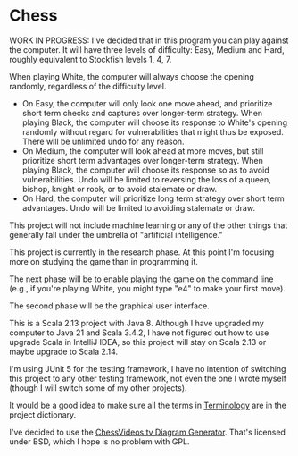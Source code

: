 # Chess

WORK IN PROGRESS: I've decided that in this program you can play against the 
computer. It will have three levels of difficulty: Easy, Medium and Hard, 
roughly equivalent to Stockfish levels 1, 4, 7.

When playing White, the computer will always choose the opening randomly, 
regardless of the difficulty level.

* On Easy, the computer will only look one move ahead, and prioritize short term 
checks and captures over longer-term strategy. When playing Black, the computer 
will choose its response to White's opening randomly without regard for 
vulnerabilities that might thus be exposed. There will be unlimited undo for any 
reason.
* On Medium, the computer will look ahead at more moves, but still prioritize 
short term advantages over longer-term strategy. When playing Black, the 
computer will choose its response so as to avoid vulnerabilities. Undo will be 
limited to reversing the loss of a queen, bishop, knight or rook, or to avoid 
stalemate or draw.
* On Hard, the computer will prioritize long term strategy over short term 
advantages. Undo will be limited to avoiding stalemate or draw.

This project will not include machine learning or any of the other things that 
generally fall under the umbrella of "artificial intelligence."

This project is currently in the research phase. At this point I'm focusing more 
on studying the game than in programming it.

The next phase will be to enable playing the game on the command line (e.g., if 
you're playing White, you might type "e4" to make your first move).

The second phase will be the graphical user interface.

This is a Scala 2.13 project with Java 8. Although I have upgraded my computer 
to Java 21 and Scala 3.4.2, I have not figured out how to use upgrade Scala in 
IntelliJ IDEA, so this project will stay on Scala 2.13 or maybe upgrade to Scala 
2.14.

I'm using JUnit 5 for the testing framework, I have no intention of switching 
this project to any other testing framework, not even the one I wrote myself 
(though I will switch some of my other projects).

It would be a good idea to make sure all the terms in 
[Terminology](doc/Terminology.md) are in the project dictionary.

I've decided to use the 
[ChessVideos.tv Diagram Generator](https://www.chessvideos.tv/chess-diagram-generator.php). 
That's licensed under BSD, which I hope is no problem with GPL.
